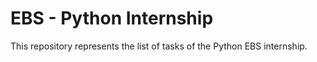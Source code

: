 # EBS - Python Internship
 This repository represents the list of tasks of the Python EBS internship.
